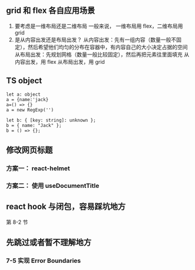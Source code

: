 ## grid 和 flex 各自应用场景

1. 要考虑是一维布局还是二维布局
   一般来说， 一维布局用 flex，二维布局用 grid
2. 是从内容出发还是布局出发？
   从内容出发：先有一组内容（数量一般不固定），然后希望他们均匀的分布在容器中，有内容自己的大小决定占据的空间
   从布局出发：先规划网格（数量一般比较固定），然后再把元素往里面填充
   从内容出发，用 flex
   从布局出发，用 grid

## TS object

```
let a: object
a = {name:'jack}
a=() => {}
a = new RegExp('')

let b: { [key: string]: unknown };
b = { name: "Jack" };
b = () => {};
```

## 修改网页标题

### 方案一： react-helmet

### 方案二： 使用 useDocumentTitle

## react hook 与闭包，容易踩坑地方

第 8-2 节

## 先跳过或者暂不理解地方

### 7-5 实现 Error Boundaries
